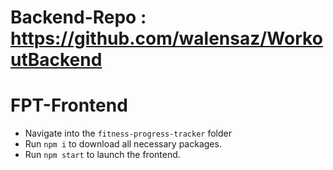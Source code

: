 # Backend-Repo : https://github.com/walensaz/WorkoutBackend

# FPT-Frontend
- Navigate into the `fitness-progress-tracker` folder
- Run `npm i` to download all necessary packages.
- Run `npm start` to launch the frontend.
